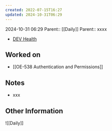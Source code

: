 ```yaml
---
created: 2022-07-15T16:27
updated: 2024-10-31T06:29
---
```

2024-10-31 06:29
Parent:: [[Daily]] 
Parent:: xxxx

- [DEV Health](https://health-configdev.mixtelematics.com/public/mapshow.htm?id=2001&mapid=1A35514B-E08F-4B7C-90B8-CD1774AE8CA3)

## Worked on

- [[OE-538 Authentication and Permissions]]

## Notes

- xxx

## Other Information

![[Daily]]
